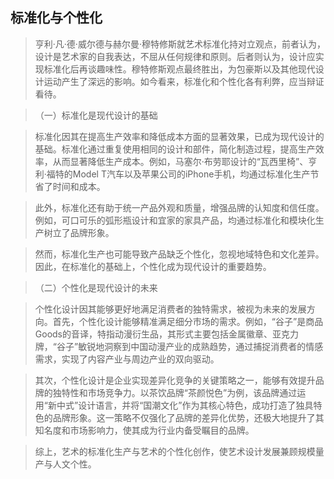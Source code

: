 ## 标准化与个性化
> 亨利·凡·德·威尔德与赫尔曼·穆特修斯就艺术标准化持对立观点，前者认为，设计是艺术家的自我表达，不屈从任何规律和原则。后者则认为，设计应实现标准化后再谈趣味性。穆特修斯观点最终胜出，为包豪斯以及其他现代设计运动产生了深远的影响。如今看来，标准化和个性化各有利弊，应当辩证看待。

> （一）标准化是现代设计的基础

> 标准化因其在提高生产效率和降低成本方面的显著效果，已成为现代设计的基础。标准化通过重复使用相同的设计和部件，简化制造过程，提高生产效率，从而显著降低生产成本。例如，马塞尔·布劳耶设计的“瓦西里椅”、亨利·福特的Model T汽车以及苹果公司的iPhone手机，均通过标准化生产节省了时间和成本。

> 此外，标准化还有助于统一产品外观和质量，增强品牌的认知度和信任度。例如，可口可乐的弧形瓶设计和宜家的家具产品，均通过标准化和模块化生产树立了品牌形象。

> 然而，标准化生产也可能导致产品缺乏个性化，忽视地域特色和文化差异。因此，在标准化的基础上，个性化成为现代设计的重要趋势。

> （二）个性化是现代设计的未来

> 个性化设计因其能够更好地满足消费者的独特需求，被视为未来的发展方向。首先，个性化设计能够精准满足细分市场的需求。例如，“谷子”是商品Goods的音译，特指动漫衍生品，其形式主要包括金属徽章、亚克力牌，“谷子”敏锐地洞察到中国动漫产业的成熟趋势，通过捕捉消费者的情感需求，实现了内容产业与周边产业的双向驱动。

> 其次，个性化设计是企业实现差异化竞争的关键策略之一，能够有效提升品牌的独特性和市场竞争力。以茶饮品牌“茶颜悦色”为例，该品牌通过运用“新中式”设计语言，并将“国潮文化”作为其核心特色，成功打造了独具特色的品牌形象。这一策略不仅强化了品牌的差异化优势，还极大地提升了其知名度和市场影响力，使其成为行业内备受瞩目的品牌。

> 综上，艺术的标准化生产与艺术的个性化创作，使艺术设计发展兼顾规模量产与人文个性。
